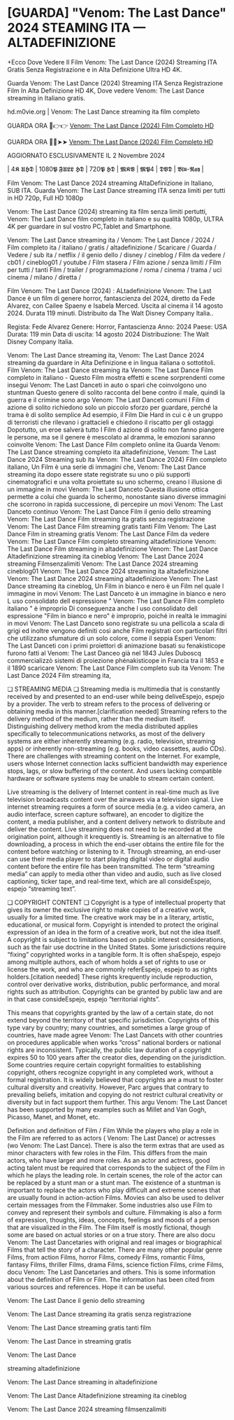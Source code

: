 # [GUARDA] "Venom: The Last Dance" 2024 STEAMING ITA — ALTADEFINIZIONE

+Ecco Dove Vedere Il Film Venom: The Last Dance (2024) Streaming ITA Gratis Senza Registrazione e in Alta Definizione Ultra HD 4K.

Guarda Venom: The Last Dance (2024) Streaming ITA Senza Registrazione Film In Alta Definizione HD 4K, Dove vedere Venom: The Last Dance streaming in Italiano gratis.

hd.m0vie.org | Venom: The Last Dance streaming ita film completo

GUARDA ORA 🔴👉👉 <a href="http://perfect-movies.com/it/movie/912649/venom-the-last-dance">Venom: The Last Dance (2024) Film Completo HD</a>

GUARDA ORA 🔴✅➤➤ <a href="http://perfect-movies.com/it/movie/912649/venom-the-last-dance">Venom: The Last Dance (2024) Film Completo HD</a>

AGGIORNATO ESCLUSIVAMENTE IL 2 Novembre 2024


| 4𝕶 𝖀𝕳𝕯 | 1080𝕻 𝕱𝖀𝕷𝕷 𝕳𝕯 | 720𝕻 𝕳𝕯 | 𝕸𝕶𝖁 | 𝕸𝕻4 | 𝕯𝖁𝕯 | 𝕭𝖑𝖚-𝕽𝖆𝖞 |

Film Venom: The Last Dance 2024 streaming AltaDefinizione in Italiano, SUB ITA. Guarda Venom: The Last Dance streaming ITA senza limiti per tutti in HD 720p, Full HD 1080p

Venom: The Last Dance (2024) streaming ita film senza limiti pertutti, Venom: The Last Dance film completo in italiano e su qualità 1080p, ULTRA 4K per guardare in sul vostro PC,Tablet and Smartphone.

Venom: The Last Dance streaming ita / Venom: The Last Dance / 2024 / Film completo ita / italiano / gratis / altadefinizione / Scaricare / Guarda / Vedere / sub ita / netflix / il genio dello / disney / cineblog / Film da vedere / cb01 / cineblog01 / youtube / Film stasera / Film azione / senza limiti / Film per tutti / tanti Film / trailer / programmazione / roma / cinema / trama / uci cinema / milano / diretta /

Film Venom: The Last Dance (2024) : ALtadefinizione Venom: The Last Dance è un film di genere horror, fantascienza del 2024, diretto da Fede Alvarez, con Cailee Spaeny e Isabela Merced. Uscita al cinema il 14 agosto 2024. Durata 119 minuti. Distribuito da The Walt Disney Company Italia..

Regista: Fede Alvarez Genere: Horror, Fantascienza Anno: 2024 Paese: USA Durata: 119 min Data di uscita: 14 agosto 2024 Distribuzione: The Walt Disney Company Italia.

Venom: The Last Dance streaming ita, Venom: The Last Dance 2024 streaming da guardare in Alta Definizione e in lingua italiana o sottotitoli. Film Venom: The Last Dance streaming ita Venom: The Last Dance Film completo in italiano - Questo Film mostra effetti e scene sorprendenti come insegui Venom: The Last Danceti in auto o spari che coinvolgono uno stuntman Questo genere di solito racconta del bene contro il male, quindi la guerra e il crimine sono argo Venom: The Last Danceti comuni I Film d azione di solito richiedono solo un piccolo sforzo per guardare, perché la trama è di solito semplice Ad esempio, il Film Die Hard in cui c è un gruppo di terroristi che rilevano i grattacieli e chiedono il riscatto per gli ostaggi Dopotutto, un eroe salverà tutto I Film d azione di solito non fanno piangere le persone, ma se il genere è mescolato al dramma, le emozioni saranno coinvolte Venom: The Last Dance Film completo online ita Guarda Venom: The Last Dance streaming completo ita altadefinizione, Venom: The Last Dance 2024 Streaming sub ita Venom: The Last Dance 2024) Film completo italiano, Un Film è una serie di immagini che, Venom: The Last Dance streaming ita dopo essere state registrate su uno o più supporti cinematografici e una volta proiettate su uno schermo, creano l illusione di un immagine in movi Venom: The Last Danceto Questa illusione ottica permette a colui che guarda lo schermo, nonostante siano diverse immagini che scorrono in rapida successione, di percepire un movi Venom: The Last Danceto continuo Venom: The Last Dance Film il genio dello streaming Venom: The Last Dance Film streaming ita gratis senza registrazione Venom: The Last Dance Film streaming gratis tanti Film Venom: The Last Dance Film in streaming gratis Venom: The Last Dance Film da vedere Venom: The Last Dance Film completo streaming altadefinizione Venom: The Last Dance Film streaming in altadefinizione Venom: The Last Dance Altadefinizione streaming ita cineblog Venom: The Last Dance 2024 streaming Filmsenzalimiti Venom: The Last Dance 2024 streaming cineblog01 Venom: The Last Dance 2024 streaming ita altadefinizione Venom: The Last Dance 2024 streaming altadefinizione Venom: The Last Dance streaming ita cineblog, Un Film in bianco e nero è un Film nel quale l immagine in movi Venom: The Last Danceto è un immagine in bianco e nero L uso consolidato dell espressione " Venom: The Last Dance Film completo italiano " è improprio Di conseguenza anche l uso consolidato dell espressione "Film in bianco e nero" è improprio, poiché in realtà le immagini in movi Venom: The Last Danceto sono registrate su una pellicola a scala di grigi ed inoltre vengono definiti così anche Film registrati con particolari filtri che utilizzano sfumature di un solo colore, come il seppia Esperi Venom: The Last Danceti con i primi proiettori di animazione basati su fenakisticope furono fatti al Venom: The Last Danceo già nel 1843 Jules Duboscq commercializzò sistemi di proiezione phénakisticope in Francia tra il 1853 e il 1890 scaricare Venom: The Last Dance Film completo sub ita Venom: The Last Dance 2024 Film streaming ita,

❏ STREAMING MEDIA ❏ Streaming media is multimedia that is constantly received by and presented to an end-user while being deliveEspejo, espejo by a provider. The verb to stream refers to the process of delivering or obtaining media in this manner.[clarification needed] Streaming refers to the delivery method of the medium, rather than the medium itself. Distinguishing delivery method krom the media distributed applies specifically to telecommunications networks, as most of the delivery systems are either inherently streaming (e.g. radio, television, streaming apps) or inherently non-streaming (e.g. books, video cassettes, audio CDs). There are challenges with streaming content on the Internet. For example, users whose Internet connection lacks sufficient bandwidth may experience stops, lags, or slow buffering of the content. And users lacking compatible hardware or software systems may be unable to stream certain content.

Live streaming is the delivery of Internet content in real-time much as live television broadcasts content over the airwaves via a television signal. Live internet streaming requires a form of source media (e.g. a video camera, an audio interface, screen capture software), an encoder to digitize the content, a media publisher, and a content delivery network to distribute and deliver the content. Live streaming does not need to be recorded at the origination point, although it krequently is. Streaming is an alternative to file downloading, a process in which the end-user obtains the entire file for the content before watching or listening to it. Through streaming, an end-user can use their media player to start playing digital video or digital audio content before the entire file has been transmitted. The term “streaming media” can apply to media other than video and audio, such as live closed captioning, ticker tape, and real-time text, which are all consideEspejo, espejo “streaming text”.

❏ COPYRIGHT CONTENT ❏ Copyright is a type of intellectual property that gives its owner the exclusive right to make copies of a creative work, usually for a limited time. The creative work may be in a literary, artistic, educational, or musical form. Copyright is intended to protect the original expression of an idea in the form of a creative work, but not the idea itself. A copyright is subject to limitations based on public interest considerations, such as the fair use doctrine in the United States. Some jurisdictions require “fixing” copyrighted works in a tangible form. It is often shaEspejo, espejo among multiple authors, each of whom holds a set of rights to use or license the work, and who are commonly referEspejo, espejo to as rights holders.[citation needed] These rights krequently include reproduction, control over derivative works, distribution, public performance, and moral rights such as attribution. Copyrights can be granted by public law and are in that case consideEspejo, espejo “territorial rights”.

This means that copyrights granted by the law of a certain state, do not extend beyond the territory of that specific jurisdiction. Copyrights of this type vary by country; many countries, and sometimes a large group of countries, have made agree Venom: The Last Dancets with other countries on procedures applicable when works “cross” national borders or national rights are inconsistent. Typically, the public law duration of a copyright expires 50 to 100 years after the creator dies, depending on the jurisdiction. Some countries require certain copyright formalities to establishing copyright, others recognize copyright in any completed work, without a formal registration. It is widely believed that copyrights are a must to foster cultural diversity and creativity. However, Parc argues that contrary to prevailing beliefs, imitation and copying do not restrict cultural creativity or diversity but in fact support them further. This argu Venom: The Last Dancet has been supported by many examples such as Millet and Van Gogh, Picasso, Manet, and Monet, etc.

Definition and definition of Film / Film While the players who play a role in the Film are referred to as actors ( Venom: The Last Dance) or actresses (wo Venom: The Last Dance). There is also the term extras that are used as minor characters with few roles in the Film. This differs from the main actors, who have larger and more roles. As an actor and actress, good acting talent must be required that corresponds to the subject of the Film in which he plays the leading role. In certain scenes, the role of the actor can be replaced by a stunt man or a stunt man. The existence of a stuntman is important to replace the actors who play difficult and extreme scenes that are usually found in action-action Films. Movies can also be used to deliver certain messages from the Filmmaker. Some industries also use Film to convey and represent their symbols and culture. Filmmaking is also a form of expression, thoughts, ideas, concepts, feelings and moods of a person that are visualized in the Film. The Film itself is mostly fictional, though some are based on actual stories or on a true story. There are also docu Venom: The Last Dancetaries with original and real images or biographical Films that tell the story of a character. There are many other popular genre Films, from action Films, horror Films, comedy Films, romantic Films, fantasy Films, thriller Films, drama Films, science fiction Films, crime Films, docu Venom: The Last Dancetaries and others. This is some information about the definition of Film or Film. The information has been cited from various sources and references. Hope it can be useful.

Venom: The Last Dance il genio dello streaming

Venom: The Last Dance streaming ita gratis senza registrazione

Venom: The Last Dance streaming gratis tanti film

Venom: The Last Dance in streaming gratis

Venom: The Last Dance 

streaming altadefinizione

Venom: The Last Dance streaming in altadefinizione

Venom: The Last Dance Altadefinizione streaming ita cineblog

Venom: The Last Dance 2024 streaming filmsenzalimiti
